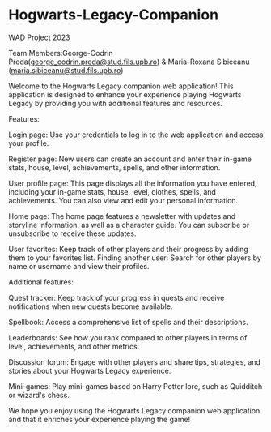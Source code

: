 # Hogwarts-Legacy-Companion
WAD Project 2023 

Team Members:George-Codrin Preda(george_codrin.preda@stud.fils.upb.ro) & Maria-Roxana Sibiceanu (maria.sibiceanu@stud.fils.upb.ro)

Welcome to the Hogwarts Legacy companion web application! This application is designed to enhance your experience playing Hogwarts Legacy by providing you with additional features and resources.

Features:

Login page: Use your credentials to log in to the web application and access your profile.

Register page: New users can create an account and enter their in-game stats, house, level, achievements, spells, and other information.

User profile page: This page displays all the information you have entered, including your in-game stats, house, level, clothes, spells, and achievements. You can also view and edit your personal information.

Home page: The home page features a newsletter with updates and storyline information, as well as a character guide. You can subscribe or unsubscribe to receive these updates.

User favorites: Keep track of other players and their progress by adding them to your favorites list.
Finding another user: Search for other players by name or username and view their profiles.

Additional features:

Quest tracker: Keep track of your progress in quests and receive notifications when new quests become available.

Spellbook: Access a comprehensive list of spells and their descriptions.

Leaderboards: See how you rank compared to other players in terms of level, achievements, and other metrics.

Discussion forum: Engage with other players and share tips, strategies, and stories about your Hogwarts Legacy experience.

Mini-games: Play mini-games based on Harry Potter lore, such as Quidditch or wizard's chess.

We hope you enjoy using the Hogwarts Legacy companion web application and that it enriches your experience playing the game!
